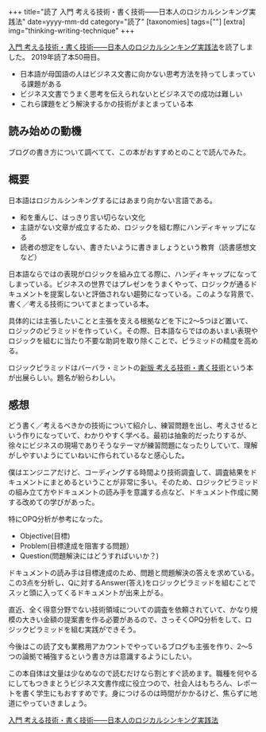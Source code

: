 +++
title="読了 入門 考える技術・書く技術――日本人のロジカルシンキング実践法"
date=yyyy-mm-dd
category="読了"
[taxonomies]
tags=[""]
[extra]
img="thinking-writing-technique"
+++

[入門 考える技術・書く技術――日本人のロジカルシンキング実践法](https://amzn.to/2Wnv3ut)を読了しました。
2019年読了本50冊目。
	
* 日本語が母国語の人はビジネス文書に向かない思考方法を持ってしまっている課題がある
* ビジネス文書でうまく思考を伝えられないとビジネスでの成功は難しい
* これら課題をどう解決するかの技術がまとまっている本

## 読み始めの動機

ブログの書き方について調べてて、この本がおすすめとのことで読んでみた。

## 概要

日本語はロジカルシンキングするにはあまり向かない言語である。

* 和を重んじ、はっきり言い切らない文化
* 主語がない文章が成立するため、ロジックを組む際にハンディキャップになる
* 読者の想定をしない、書きたいように書きましょうという教育（読書感想文など）

日本語ならではの表現がロジックを組み立てる際に、ハンディキャップになってしまっている。ビジネスの世界ではプレゼンをうまくやって、ロジックが通るドキュメントを提案しないと評価されない趨勢になっている。このような背景で、書く／考える技術についてまとまっている本。

具体的には主張したいことと主張を支える根拠などを下に2〜5つほど置いて、ロジックのピラミッドを作っていく。その際、日本語ならではのあいまい表現やロジックを組むに当たり不要な助詞を取り除くことで、ピラミッドの精度を高める。

ロジックピラミッドはバーバラ・ミントの[新版 考える技術・書く技術](https://amzn.to/2QpHMsU)という本が出展らしい。題名が紛らわしい。

## 感想

どう書く／考えるべきかの技術について紹介し、練習問題を出し、考えさせるという作りになっていて、わかりやすく学べる。最初は抽象的だったりするが、徐々にビジネスの現場でありそうなテーマが練習問題になったりしていて、理解がしやすいようにていねいに作られているなと感心した。

僕はエンジニアだけど、コーディングする時間より技術調査して、調査結果をドキュメントにまとめるということが非常に多い。そのため、ロジックピラミッドの組み立て方やドキュメントの読み手を意識する点など、ドキュメント作成に関する改めての学びがあった。

特にOPQ分析が参考になった。

* Objective(目標)
* Problem(目標達成を阻害する問題）
* Question(問題解決にはどうすればいいか？)

ドキュメントの読み手は目標達成のため、問題と問題解決の答えを求めている。この3点を分析し、Qに対するAnswer(答え)をロジックピラミッドを組むことでスッと頭に入ってくるドキュメントが出来上がる。

直近、全く得意分野でない技術領域についての調査を依頼されていて、かなり規模の大きい金額の提案書を作る必要があるので、さっそくOPQ分析をして、ロジックピラミッドを組む実践ができそう。

今後はこの読了文も業務用アカウントでやっているブログも主張を作り、2〜5つの論拠で補強するという書き方は意識するようにしたい。

この本自体は文量は少なめなので読むだけなら割とすぐ読めます。職種を何やるにしてもつきまとうビジネス文書作成に役立つので、社会人はもちろん、レポートを書く学生にもおすすめです。身につけるのは時間がかかるけど、焦らずに地道にやっていきましょう。

[入門 考える技術・書く技術――日本人のロジカルシンキング実践法](https://amzn.to/2Wnv3ut)